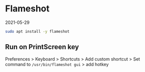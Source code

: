 # Flameshot

2021-05-29

```bash
sudo apt install -y flameshot
```

## Run on PrintScreen key

Preferences > Keyboard > Shortcuts > Add custom shortcut > Set command to `/usr/bin/flameshot gui` > add hotkey
